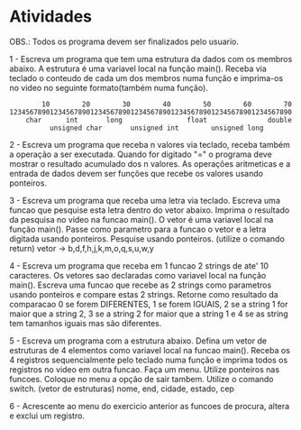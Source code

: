 # Atividades

OBS.: Todos os programa devem ser finalizados pelo usuario.

1 - Escreva um programa que tem uma estrutura da dados com os membros abaixo. A estrutura é uma variavel local na função main(). Receba via teclado o conteudo de cada um dos membros numa função e imprima-os no video no seguinte formato(também numa função).

            10        20        30        40        50        60        70
    1234567890123456789012345678901234567890123456789012345678901234567890
        char      int       long                float               double
              unsigned char       unsigned int        unsigned long

2 - Escreva um programa que receba n valores via teclado, receba também a operação a ser executada. Quando for digitado "=" o programa deve mostrar o resultado acumulado dos n valores. As operações aritmeticas e a entrada de dados devem ser funções que recebe os valores usando ponteiros.

3 - Escreva um programa que receba uma letra via teclado. Escreva uma funcao que pesquise esta letra dentro do vetor abaixo. Imprima o resultado da pesquisa no video na funcao main(). O vetor é uma variavel local na função main(). Passe como parametro para a funcao o vetor e a letra digitada usando ponteiros. Pesquise usando ponteiros. (utilize o comando return)
    vetor -> b,d,f,h,j,k,m,o,q,s,u,w,y

4 - Escreva um programa que receba em 1 funcao 2 strings de ate' 10 caracteres. Os vetores sao declaradas como variavel local na função main(). Escreva uma funcao que recebe as 2 strings como parametros usando ponteiros e compare estas 2 strings. Retorne como resultado da comparacao 0 se forem DIFERENTES, 1 se forem IGUAIS, 2 se a string 1 for maior que a string 2, 3 se a string 2 for maior que a string 1 e 4 se as string tem tamanhos iguais mas são diferentes.

5 - Escreva um programa com a estrutura abaixo. Defina um vetor de estruturas de 4 elementos como variavel local na funcao main(). Receba os 4 registros sequencialmente pelo teclado numa função e imprima todos os registros no video em outra funcao. Faça um menu. Utilize ponteiros nas funcoes. Coloque no menu a opção de sair tambem. Utilize o comando switch.
(vetor de estruturas)
                nome, end, cidade, estado, cep

6 - Acrescente ao menu do exercicio anterior as funcoes de procura, altera e exclui um registro.